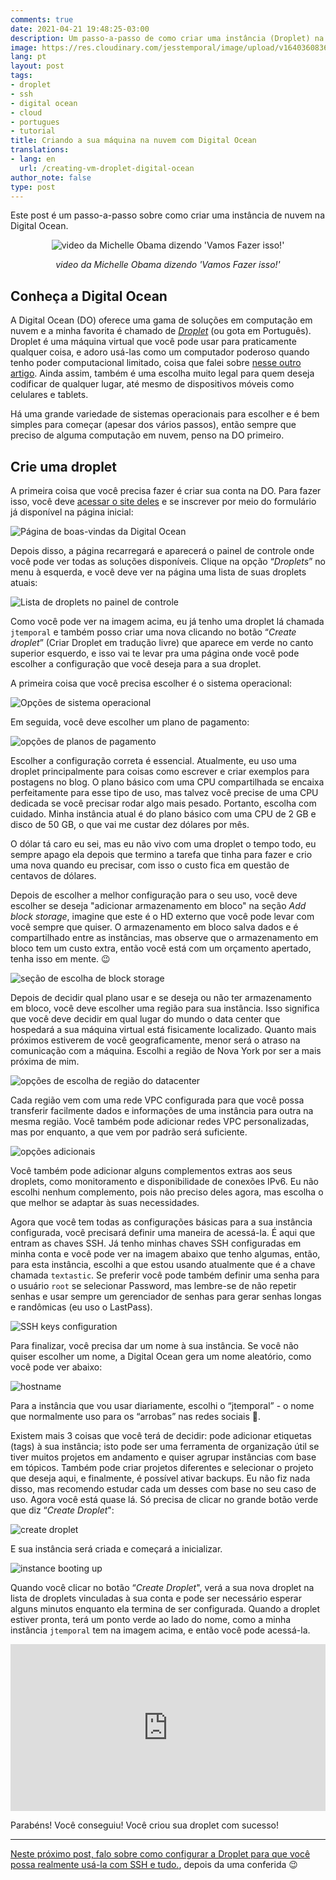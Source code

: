 ```yaml
---
comments: true
date: 2021-04-21 19:48:25-03:00
description: Um passo-a-passo de como criar uma instância (Droplet) na Digital Ocean
image: https://res.cloudinary.com/jesstemporal/image/upload/v1640360836/covers/tutorial_gfgm5n.png
lang: pt
layout: post
tags:
- droplet
- ssh
- digital ocean
- cloud
- portugues
- tutorial
title: Criando a sua máquina na nuvem com Digital Ocean
translations:
- lang: en
  url: /creating-vm-droplet-digital-ocean
author_note: false
type: post
---
```


Este post é um passo-a-passo sobre como criar uma instância de nuvem na Digital Ocean.

<center> <img alt="video da Michelle Obama dizendo 'Vamos Fazer isso!'" src="https://media.giphy.com/media/lRXMa7BOWsdcF3NxTA/giphy.gif"> <br>

<i>video da Michelle Obama dizendo 'Vamos Fazer isso!'</i>

</center>

## Conheça a Digital Ocean

A Digital Ocean (DO) oferece uma gama de soluções em computação em nuvem e a minha favorita é chamado de *[Droplet](https://www.digitalocean.com/products/droplets/)* (ou gota em Português). Droplet é uma máquina virtual que você pode usar para praticamente qualquer coisa, e adoro usá-las como um computador poderoso quando tenho poder computacional limitado, coisa que falei sobre [nesse outro artigo](https://jtemporal.com/como-ser-cientista-de-dados-usando-um-computador-da-xuxa/). Ainda assim, também é uma escolha muito legal para quem deseja codificar de qualquer lugar, até mesmo de dispositivos móveis como celulares e tablets.

Há uma grande variedade de sistemas operacionais para escolher e é bem simples para começar (apesar dos vários passos), então sempre que preciso de alguma computação em nuvem, penso na DO primeiro.

## Crie uma droplet

A primeira coisa que você precisa fazer é criar sua conta na DO. Para fazer isso, você deve [acessar o site deles](https://digitalocean.com/) e se inscrever por meio do formulário já disponível na página inicial:

![Página de boas-vindas da Digital Ocean](https://i.imgur.com/fMY3yXz.jpg)

Depois disso, a página recarregará e aparecerá o painel de controle onde você pode ver todas as soluções disponíveis. Clique na opção “*Droplets*” no menu à esquerda, e você deve ver na página uma lista de suas droplets atuais:

![Lista de droplets no painel de controle](https://i.imgur.com/fKpV2pK.jpg)

Como você pode ver na imagem acima, eu já tenho uma droplet lá chamada `jtemporal` e também posso criar uma nova clicando no botão “*Create droplet*” (Criar Droplet em tradução livre) que aparece em verde no canto superior esquerdo, e isso vai te levar pra uma página onde você pode escolher a configuração que você deseja para a sua droplet.

A primeira coisa que você precisa escolher é o sistema operacional:

![Opções de sistema operacional](https://i.imgur.com/NsgOBze.jpg)

Em seguida, você deve escolher um plano de pagamento:

![opções de planos de pagamento ](https://i.imgur.com/rgDRnA3.jpg)

Escolher a configuração correta é essencial. Atualmente, eu uso uma droplet principalmente para coisas como escrever e criar exemplos para postagens no blog. O plano básico com uma CPU compartilhada se encaixa perfeitamente para esse tipo de uso, mas talvez você precise de uma CPU dedicada se você precisar rodar algo mais pesado. Portanto, escolha com cuidado. Minha instância atual é do plano básico com uma CPU de 2 GB e disco de 50 GB, o que vai me custar dez dólares por mês.

O dólar tá caro eu sei, mas eu não vivo com uma droplet o tempo todo, eu sempre apago ela depois que termino a tarefa que tinha para fazer e crio uma nova quando eu precisar, com isso o custo fica em questão de centavos de dólares.

Depois de escolher a melhor configuração para o seu uso, você deve escolher se deseja "adicionar armazenamento em bloco" na seção *Add block storage*, imagine que este é o HD externo que você pode levar com você sempre que quiser. O armazenamento em bloco salva dados e é compartilhado entre as instâncias, mas observe que o armazenamento em bloco tem um custo extra, então você está com um orçamento apertado, tenha isso em mente. 😉

![seção de escolha de block storage](https://i.imgur.com/T9ajYfH.jpg)

Depois de decidir qual plano usar e se deseja ou não ter armazenamento em bloco, você deve escolher uma região para sua instância. Isso significa que você deve decidir em qual lugar do mundo o data center que hospedará a sua máquina virtual está fisicamente localizado. Quanto mais próximos estiverem de você geograficamente, menor será o atraso na comunicação com a máquina. Escolhi a região de Nova York por ser a mais próxima de mim.

![opções de escolha de região do datacenter](https://i.imgur.com/FMYxQYU.jpg)

Cada região vem com uma rede VPC configurada para que você possa transferir facilmente dados e informações de uma instância para outra na mesma região. Você também pode adicionar redes VPC personalizadas, mas por enquanto, a que vem por padrão será suficiente.

![opções adicionais](https://i.imgur.com/ouc22ui.jpg)

Você também pode adicionar alguns complementos extras aos seus droplets, como monitoramento e disponibilidade de conexões IPv6. Eu não escolhi nenhum complemento, pois não preciso deles agora, mas escolha o que melhor se adaptar às suas necessidades.

Agora que você tem todas as configurações básicas para a sua instância configurada, você precisará definir uma maneira de acessá-la. É aqui que entram as chaves SSH. Já tenho minhas chaves SSH configuradas em minha conta e você pode ver na imagem abaixo que tenho algumas, então, para esta instância, escolhi a que estou usando atualmente que é a chave chamada `textastic`. Se preferir você pode também definir uma senha para o usuário `root` se selecionar Password, mas lembre-se de não repetir senhas e usar sempre um gerenciador de senhas para gerar senhas longas e randômicas (eu uso o LastPass).

![SSH keys configuration](https://i.imgur.com/n4FyN4T.jpg)

Para finalizar, você precisa dar um nome à sua instância. Se você não quiser escolher um nome, a Digital Ocean gera um nome aleatório, como você pode ver abaixo:

![hostname](https://i.imgur.com/gsAWQ0E.jpg)

Para a instância que vou usar diariamente, escolhi o “jtemporal” - o nome que normalmente uso para os “arrobas” nas redes sociais 🤣.

Existem mais 3 coisas que você terá de decidir: pode adicionar etiquetas (tags) à sua instância; isto pode ser uma ferramenta de organização útil se tiver muitos projetos em andamento e quiser agrupar instâncias com base em tópicos. Também pode criar projetos diferentes e selecionar o projeto que deseja aqui, e finalmente, é possível ativar backups. Eu não fiz nada disso, mas recomendo estudar cada um desses com base no seu caso de uso. Agora você está quase lá. Só precisa de clicar no grande botão verde que diz “*Create Droplet*":

![create droplet](https://i.imgur.com/i3F6S0A.jpg)

E sua instância será criada e começará a inicializar.

![instance booting up](https://i.imgur.com/LKMzsga.jpg)

Quando você clicar no botão “*Create Droplet*", verá a sua nova droplet na lista de droplets vinculadas à sua conta e pode ser necessário esperar alguns minutos enquanto ela termina de ser configurada. Quando a droplet estiver pronta, terá um ponto verde ao lado do nome, como a minha instância `jtemporal` tem na imagem acima, e então você pode acessá-la.

<div style="width:100%;height:0;padding-bottom:53%;position:relative;"><iframe src="https://giphy.com/embed/ijGS9TME6iN7W" width="100%" height="100%" style="position:absolute" frameBorder="0" class="giphy-embed" allowFullScreen></iframe></div>

Parabéns! Você conseguiu! Você criou sua droplet com sucesso!

******

[Neste próximo post, falo sobre como configurar a Droplet para que você possa realmente usá-la com SSH e tudo.](https://jtemporal.com/configurar-e-acessar-sua-droplet-via-ssh/), depois da uma conferida 😉
